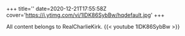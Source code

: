 +++
title=''
date=2020-12-21T17:55:58Z
cover='https://i.ytimg.com/vi/1lDK86SybBw/hqdefault.jpg'
+++

All content belongs to RealCharlieKirk.
{{< youtube 1lDK86SybBw >}}
